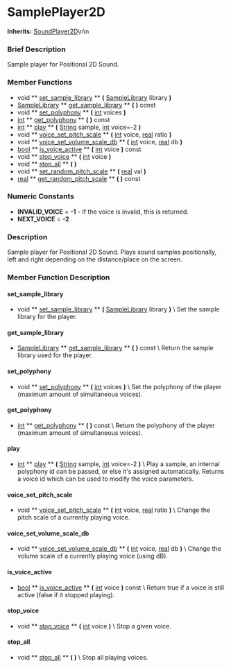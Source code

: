 #  SamplePlayer2D  
**Inherits:** [SoundPlayer2D](class_soundplayer2d)\\n\\n
###  Brief Description  
Sample player for Positional 2D Sound.

###  Member Functions 
  * void  ** [set_sample_library](#set_sample_library) **  **(** [SampleLibrary](class_samplelibrary) library  **)**
  * [SampleLibrary](class_samplelibrary)  ** [get_sample_library](#get_sample_library) **  **(** **)** const
  * void  ** [set_polyphony](#set_polyphony) **  **(** [int](class_int) voices  **)**
  * [int](class_int)  ** [get_polyphony](#get_polyphony) **  **(** **)** const
  * [int](class_int)  ** [play](#play) **  **(** [String](class_string) sample, [int](class_int) voice=-2  **)**
  * void  ** [voice_set_pitch_scale](#voice_set_pitch_scale) **  **(** [int](class_int) voice, [real](class_real) ratio  **)**
  * void  ** [voice_set_volume_scale_db](#voice_set_volume_scale_db) **  **(** [int](class_int) voice, [real](class_real) db  **)**
  * [bool](class_bool)  ** [is_voice_active](#is_voice_active) **  **(** [int](class_int) voice  **)** const
  * void  ** [stop_voice](#stop_voice) **  **(** [int](class_int) voice  **)**
  * void  ** [stop_all](#stop_all) **  **(** **)**
  * void  ** [set_random_pitch_scale](#set_random_pitch_scale) **  **(** [real](class_real) val  **)**
  * [real](class_real)  ** [get_random_pitch_scale](#get_random_pitch_scale) **  **(** **)** const

###  Numeric Constants  
  * **INVALID_VOICE** = **-1** - If the voice is invalid, this is returned.
  * **NEXT_VOICE** = **-2**

###  Description  
Sample player for Positional 2D Sound. Plays sound samples positionally, left and right depending on the distance/place on the screen.

###  Member Function Description  
#### <a name="set_sample_library">set_sample_library</a>
  * void  ** [set_sample_library](#set_sample_library) **  **(** [SampleLibrary](class_samplelibrary) library  **)**
\\
Set the sample library for the player.
#### <a name="get_sample_library">get_sample_library</a>
  * [SampleLibrary](class_samplelibrary)  ** [get_sample_library](#get_sample_library) **  **(** **)** const
\\
Return the sample library used for the player.
#### <a name="set_polyphony">set_polyphony</a>
  * void  ** [set_polyphony](#set_polyphony) **  **(** [int](class_int) voices  **)**
\\
Set the polyphony of the player (maximum amount of simultaneous voices).
#### <a name="get_polyphony">get_polyphony</a>
  * [int](class_int)  ** [get_polyphony](#get_polyphony) **  **(** **)** const
\\
Return the polyphony of the player (maximum amount of simultaneous voices).
#### <a name="play">play</a>
  * [int](class_int)  ** [play](#play) **  **(** [String](class_string) sample, [int](class_int) voice=-2  **)**
\\
Play a sample, an internal polyphony id can be passed, or else it's assigned automatically. Returns a voice id which can be used to modify the voice parameters.
#### <a name="voice_set_pitch_scale">voice_set_pitch_scale</a>
  * void  ** [voice_set_pitch_scale](#voice_set_pitch_scale) **  **(** [int](class_int) voice, [real](class_real) ratio  **)**
\\
Change the pitch scale of a currently playing voice.
#### <a name="voice_set_volume_scale_db">voice_set_volume_scale_db</a>
  * void  ** [voice_set_volume_scale_db](#voice_set_volume_scale_db) **  **(** [int](class_int) voice, [real](class_real) db  **)**
\\
Change the volume scale of a currently playing voice (using dB).
#### <a name="is_voice_active">is_voice_active</a>
  * [bool](class_bool)  ** [is_voice_active](#is_voice_active) **  **(** [int](class_int) voice  **)** const
\\
Return true if a voice is still active (false if it stopped playing).
#### <a name="stop_voice">stop_voice</a>
  * void  ** [stop_voice](#stop_voice) **  **(** [int](class_int) voice  **)**
\\
Stop a given voice.
#### <a name="stop_all">stop_all</a>
  * void  ** [stop_all](#stop_all) **  **(** **)**
\\
Stop all playing voices.
